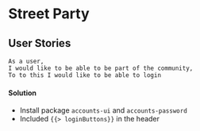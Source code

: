 # Street Party

## User Stories

```
As a user,
I would like to be able to be part of the community,
To to this I would like to be able to login
```
#### Solution
* Install package ```accounts-ui``` and ```accounts-password```
* Included ```{{> loginButtons}}``` in the header
